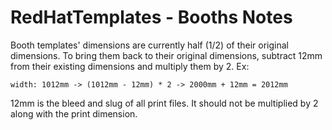 RedHatTemplates - Booths Notes
==============================

Booth templates' dimensions are currently half (1/2) of their original dimensions. To bring them back to their original dimensions, subtract 12mm from their existing dimensions and multiply them by 2. Ex:

```
width: 1012mm -> (1012mm - 12mm) * 2 -> 2000mm + 12mm = 2012mm
```

12mm is the bleed and slug of all print files. It should not be multiplied by 2 along with the print dimension.
